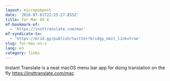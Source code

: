 ```yaml
---
layout: micropubpost
date: '2016-07-01T22:25:27.855Z'
title: for Mac OS X
mf-bookmark-of:
  - 'https://insttranslate.com/mac'
mf-syndicate-to:
  - 'https://brid.gy/publish/twitter?bridgy_omit_link=true'
slug: for-mac-os-x
lang: en
category: links
---
```

Instant Translate  is a neat macOS menu bar app for doing translation on the fly https://insttranslate.com/mac
